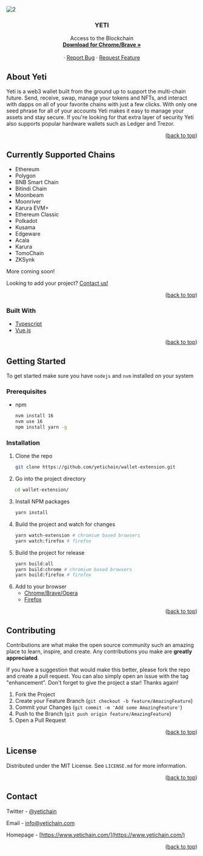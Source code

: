 
![2](https://user-images.githubusercontent.com/118218938/221086651-0be7f6b9-5dd8-4369-b6be-4f7cd877bbda.png)

  <h3 align="center">YETI</h3>

  <p align="center">
    Access to the Blockchain
    <br />
    <a href="https://chrome.google.com/webstore/detail/yeti-web30-decentralised/odpnjmimokcmjgojhnhfcnalnegdjmdn">
      <strong>Download for Chrome/Brave »</strong>
    </a>
    <br />
    <br />
    ·
    <a href="https://github.com/yetichain/wallet-extension/issues">Report Bug</a>
    ·
    <a href="https://github.com/yetichain/wallet-extension/issues">Request Feature</a>
  </p>
</div>

<!-- ABOUT THE PROJECT -->
## About Yeti

Yeti is a web3 wallet built from the ground up to support the multi-chain future. Send, receive, swap, manage your tokens and NFTs, and interact with dapps on all of your favorite chains with just a few clicks. With only one seed phrase for all of your accounts Yeti makes it easy to manage your assets and stay secure. If you're looking for that extra layer of security Yeti also supports popular hardware wallets such as Ledger and Trezor.

<p align="right">(<a href="#top">back to top</a>)</p>

## Currently Supported Chains

* Ethereum
* Polygon
* BNB Smart Chain
* Bitindi Chain
* Moonbeam
* Moonriver
* Karura EVM+
* Ethereum Classic
* Polkadot
* Kusama
* Edgeware
* Acala
* Karura
* TomoChain
* ZKSynk

More coming soon!

Looking to add your project? [Contact us!](https://docs.google.com/forms/d/e/1FAIpQLSd1XWl6xbEdGs9bygmGrpOcsCYr3yaTL9MimZFHmLvOYFzg_w/viewform)

<p align="right">(<a href="#top">back to top</a>)</p>

### Built With

* [Typescript](https://www.typescriptlang.org/)
* [Vue.js](https://vuejs.org/)

<p align="right">(<a href="#top">back to top</a>)</p>



<!-- GETTING STARTED -->
## Getting Started

To get started make sure you have `nodejs` and `nvm` installed on your system

### Prerequisites

* npm
  ```sh
  nvm install 16
  nvm use 16
  npm install yarn -g
  ```

### Installation

1. Clone the repo
   ```sh
   git clone https://github.com/yetichain/wallet-extension.git
   ```
   
2. Go into the project directory
```sh
   cd wallet-extension/
   ```
   
3. Install NPM packages
   ```sh
   yarn install
   ```
4. Build the project and watch for changes
    ```sh
    yarn watch-extension # chromium based browsers
    yarn watch:firefox # firefox
    ```
5. Build the project for release
    ```sh
    yarn build:all
    yarn build:chrome # chromium based browsers
    yarn build:firefox # firefox
    ```
6. Add to your browser
    * [Chrome/Brave/Opera](https://developer.chrome.com/docs/extensions/mv2/getstarted/#manifest)
    * [Firefox](https://developer.mozilla.org/en-US/docs/Mozilla/Add-ons/WebExtensions/Your_first_WebExtension#installing)

<p align="right">(<a href="#top">back to top</a>)</p>



<!-- CONTRIBUTING -->
## Contributing

Contributions are what make the open source community such an amazing place to learn, inspire, and create. Any contributions you make are **greatly appreciated**.

If you have a suggestion that would make this better, please fork the repo and create a pull request. You can also simply open an issue with the tag "enhancement".
Don't forget to give the project a star! Thanks again!

1. Fork the Project
2. Create your Feature Branch (`git checkout -b feature/AmazingFeature`)
3. Commit your Changes (`git commit -m 'Add some AmazingFeature'`)
4. Push to the Branch (`git push origin feature/AmazingFeature`)
5. Open a Pull Request

<p align="right">(<a href="#top">back to top</a>)</p>



<!-- LICENSE -->
## License

Distributed under the MIT License. See `LICENSE.md` for more information.

<p align="right">(<a href="#top">back to top</a>)</p>



<!-- CONTACT -->
## Contact

Twitter - [@yetichain](https://twitter.com/yetichain)

Email - info@yetichain.com

Homepage - [https://www.yetichain.com/](https://www.yetichain.com/)

<p align="right">(<a href="#top">back to top</a>)</p>
